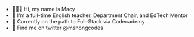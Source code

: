 - 👩🏻‍💻 Hi, my name is Macy
- 🍎 I'm a full-time English teacher, Department Chair, and EdTech Mentor
- 🌱 Currently on the path to Full-Stack via Codecademy
- 🐤 Find me on twitter @mshongcodes

<!---
mshongcodes/mshongcodes is a ✨ special ✨ repository because its `README.md` (this file) appears on your GitHub profile.
You can click the Preview link to take a look at your changes.
--->
